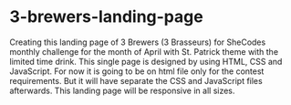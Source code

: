 # 3-brewers-landing-page
Creating this landing page of 3 Brewers (3 Brasseurs) for SheCodes monthly challenge for the month of April with St. Patrick theme with the limited time drink. This single page is designed by using HTML, CSS and JavaScript. For now it is going to be on html file only for the contest requirements. But it will have separate the CSS and JavaScript files afterwards.
This landing page will be responsive in all sizes.
